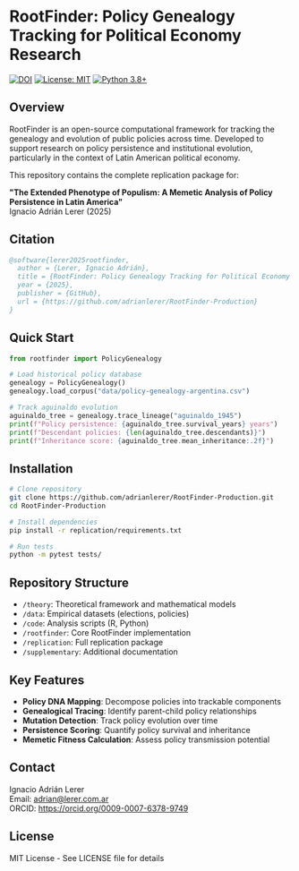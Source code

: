# RootFinder: Policy Genealogy Tracking for Political Economy Research

[![DOI](https://zenodo.org/badge/DOI/10.5281/zenodo.XXXXXX.svg)](https://doi.org/10.5281/zenodo.XXXXXX)
[![License: MIT](https://img.shields.io/badge/License-MIT-yellow.svg)](https://opensource.org/licenses/MIT)
[![Python 3.8+](https://img.shields.io/badge/python-3.8+-blue.svg)](https://www.python.org/downloads/)

## Overview

RootFinder is an open-source computational framework for tracking the genealogy and evolution of public policies across time. Developed to support research on policy persistence and institutional evolution, particularly in the context of Latin American political economy.

This repository contains the complete replication package for:

**"The Extended Phenotype of Populism: A Memetic Analysis of Policy Persistence in Latin America"**  
Ignacio Adrián Lerer (2025)

## Citation

```bibtex
@software{lerer2025rootfinder,
  author = {Lerer, Ignacio Adrián},
  title = {RootFinder: Policy Genealogy Tracking for Political Economy Research},
  year = {2025},
  publisher = {GitHub},
  url = {https://github.com/adrianlerer/RootFinder-Production}
}
```

## Quick Start

```python
from rootfinder import PolicyGenealogy

# Load historical policy database
genealogy = PolicyGenealogy()
genealogy.load_corpus("data/policy-genealogy-argentina.csv")

# Track aguinaldo evolution
aguinaldo_tree = genealogy.trace_lineage("aguinaldo_1945")
print(f"Policy persistence: {aguinaldo_tree.survival_years} years")
print(f"Descendant policies: {len(aguinaldo_tree.descendants)}")
print(f"Inheritance score: {aguinaldo_tree.mean_inheritance:.2f}")
```

## Installation

```bash
# Clone repository
git clone https://github.com/adrianlerer/RootFinder-Production.git
cd RootFinder-Production

# Install dependencies
pip install -r replication/requirements.txt

# Run tests
python -m pytest tests/
```

## Repository Structure

- `/theory`: Theoretical framework and mathematical models
- `/data`: Empirical datasets (elections, policies)
- `/code`: Analysis scripts (R, Python)
- `/rootfinder`: Core RootFinder implementation
- `/replication`: Full replication package
- `/supplementary`: Additional documentation

## Key Features

- **Policy DNA Mapping**: Decompose policies into trackable components
- **Genealogical Tracing**: Identify parent-child policy relationships
- **Mutation Detection**: Track policy evolution over time
- **Persistence Scoring**: Quantify policy survival and inheritance
- **Memetic Fitness Calculation**: Assess policy transmission potential

## Contact

Ignacio Adrián Lerer  
Email: adrian@lerer.com.ar  
ORCID: https://orcid.org/0009-0007-6378-9749

## License

MIT License - See LICENSE file for details